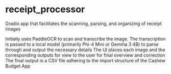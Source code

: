 # receipt_processor
Gradio app that facilitates the scanning, parsing, and organizing of receipt images

Initially uses PaddleOCR to scan and transcribe the image.
The transcription is passed to a local model (primarily Phi-4 Mini or Gemma 3 4B) to parse through and output the necessary details
The UI places each image and the corresponding outputs for view to the user for final overview and correction
The final output is a CSV file adhering to the import structure of the Cashew Budget App
